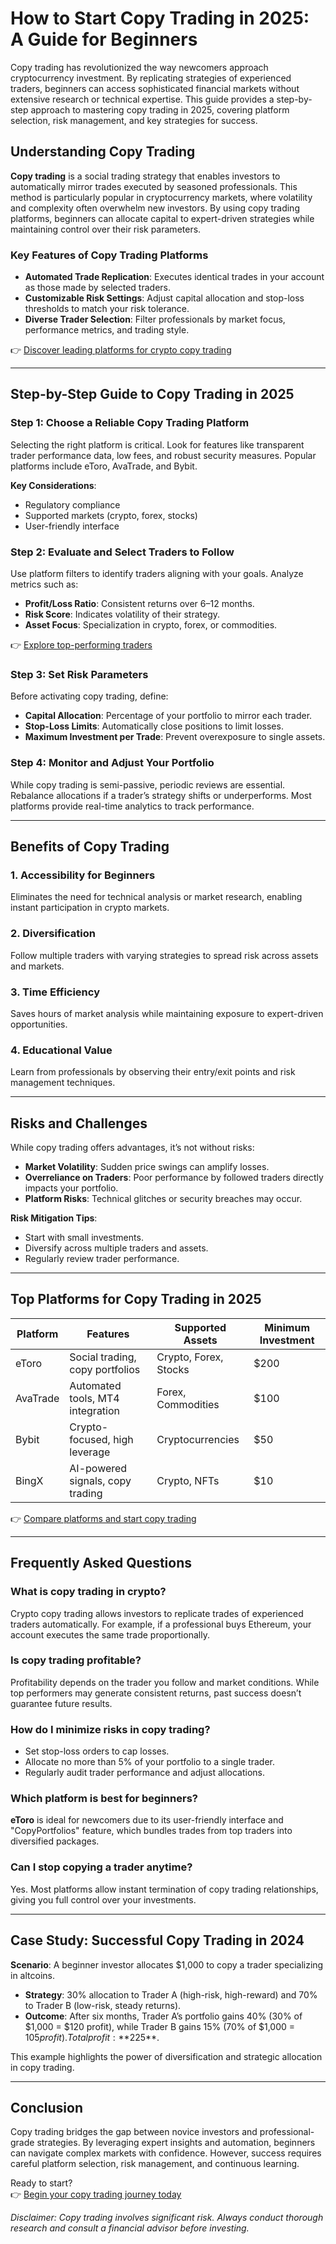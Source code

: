 # How to Start Copy Trading in 2025: A Guide for Beginners  

Copy trading has revolutionized the way newcomers approach cryptocurrency investment. By replicating strategies of experienced traders, beginners can access sophisticated financial markets without extensive research or technical expertise. This guide provides a step-by-step approach to mastering copy trading in 2025, covering platform selection, risk management, and key strategies for success.  

## Understanding Copy Trading  

**Copy trading** is a social trading strategy that enables investors to automatically mirror trades executed by seasoned professionals. This method is particularly popular in cryptocurrency markets, where volatility and complexity often overwhelm new investors. By using copy trading platforms, beginners can allocate capital to expert-driven strategies while maintaining control over their risk parameters.  

### Key Features of Copy Trading Platforms  
- **Automated Trade Replication**: Executes identical trades in your account as those made by selected traders.  
- **Customizable Risk Settings**: Adjust capital allocation and stop-loss thresholds to match your risk tolerance.  
- **Diverse Trader Selection**: Filter professionals by market focus, performance metrics, and trading style.  

👉 [Discover leading platforms for crypto copy trading](https://bit.ly/okx-bonus)  

---

## Step-by-Step Guide to Copy Trading in 2025  

### Step 1: Choose a Reliable Copy Trading Platform  
Selecting the right platform is critical. Look for features like transparent trader performance data, low fees, and robust security measures. Popular platforms include eToro, AvaTrade, and Bybit.  

**Key Considerations**:  
- Regulatory compliance  
- Supported markets (crypto, forex, stocks)  
- User-friendly interface  

### Step 2: Evaluate and Select Traders to Follow  
Use platform filters to identify traders aligning with your goals. Analyze metrics such as:  
- **Profit/Loss Ratio**: Consistent returns over 6–12 months.  
- **Risk Score**: Indicates volatility of their strategy.  
- **Asset Focus**: Specialization in crypto, forex, or commodities.  

👉 [Explore top-performing traders](https://bit.ly/okx-bonus)  

### Step 3: Set Risk Parameters  
Before activating copy trading, define:  
- **Capital Allocation**: Percentage of your portfolio to mirror each trader.  
- **Stop-Loss Limits**: Automatically close positions to limit losses.  
- **Maximum Investment per Trade**: Prevent overexposure to single assets.  

### Step 4: Monitor and Adjust Your Portfolio  
While copy trading is semi-passive, periodic reviews are essential. Rebalance allocations if a trader’s strategy shifts or underperforms. Most platforms provide real-time analytics to track performance.  

---

## Benefits of Copy Trading  

### 1. **Accessibility for Beginners**  
Eliminates the need for technical analysis or market research, enabling instant participation in crypto markets.  

### 2. **Diversification**  
Follow multiple traders with varying strategies to spread risk across assets and markets.  

### 3. **Time Efficiency**  
Saves hours of market analysis while maintaining exposure to expert-driven opportunities.  

### 4. **Educational Value**  
Learn from professionals by observing their entry/exit points and risk management techniques.  

---

## Risks and Challenges  

While copy trading offers advantages, it’s not without risks:  
- **Market Volatility**: Sudden price swings can amplify losses.  
- **Overreliance on Traders**: Poor performance by followed traders directly impacts your portfolio.  
- **Platform Risks**: Technical glitches or security breaches may occur.  

**Risk Mitigation Tips**:  
- Start with small investments.  
- Diversify across multiple traders and assets.  
- Regularly review trader performance.  

---

## Top Platforms for Copy Trading in 2025  

| Platform   | Features                          | Supported Assets      | Minimum Investment |  
|------------|-----------------------------------|-----------------------|-------------------|  
| eToro      | Social trading, copy portfolios   | Crypto, Forex, Stocks | $200              |  
| AvaTrade   | Automated tools, MT4 integration  | Forex, Commodities    | $100              |  
| Bybit      | Crypto-focused, high leverage     | Cryptocurrencies      | $50               |  
| BingX      | AI-powered signals, copy trading  | Crypto, NFTs          | $10               |  

👉 [Compare platforms and start copy trading](https://bit.ly/okx-bonus)  

---

## Frequently Asked Questions  

### **What is copy trading in crypto?**  
Crypto copy trading allows investors to replicate trades of experienced traders automatically. For example, if a professional buys Ethereum, your account executes the same trade proportionally.  

### **Is copy trading profitable?**  
Profitability depends on the trader you follow and market conditions. While top performers may generate consistent returns, past success doesn’t guarantee future results.  

### **How do I minimize risks in copy trading?**  
- Set stop-loss orders to cap losses.  
- Allocate no more than 5% of your portfolio to a single trader.  
- Regularly audit trader performance and adjust allocations.  

### **Which platform is best for beginners?**  
**eToro** is ideal for newcomers due to its user-friendly interface and "CopyPortfolios" feature, which bundles trades from top traders into diversified packages.  

### **Can I stop copying a trader anytime?**  
Yes. Most platforms allow instant termination of copy trading relationships, giving you full control over your investments.  

---

## Case Study: Successful Copy Trading in 2024  

**Scenario**: A beginner investor allocates $1,000 to copy a trader specializing in altcoins.  
- **Strategy**: 30% allocation to Trader A (high-risk, high-reward) and 70% to Trader B (low-risk, steady returns).  
- **Outcome**: After six months, Trader A’s portfolio gains 40% (30% of $1,000 = $120 profit), while Trader B gains 15% (70% of $1,000 = $105 profit). Total profit: **$225**.  

This example highlights the power of diversification and strategic allocation in copy trading.  

---

## Conclusion  

Copy trading bridges the gap between novice investors and professional-grade strategies. By leveraging expert insights and automation, beginners can navigate complex markets with confidence. However, success requires careful platform selection, risk management, and continuous learning.  

Ready to start?  
👉 [Begin your copy trading journey today](https://bit.ly/okx-bonus)  

*Disclaimer: Copy trading involves significant risk. Always conduct thorough research and consult a financial advisor before investing.*